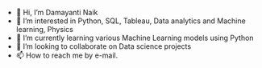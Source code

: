 - 👋 Hi, I’m Damayanti Naik
- 👀 I’m interested in Python, SQL, Tableau, Data analytics and Machine learning, Physics
- 🌱 I’m currently learning various Machine Learning models using Python 
- 💞️ I’m looking to collaborate on Data science projects
- 📫 How to reach me by e-mail.

<!---
damayantinaik/damayantinaik is a ✨ special ✨ repository because its `README.md` (this file) appears on your GitHub profile.
You can click the Preview link to take a look at your changes.
--->
